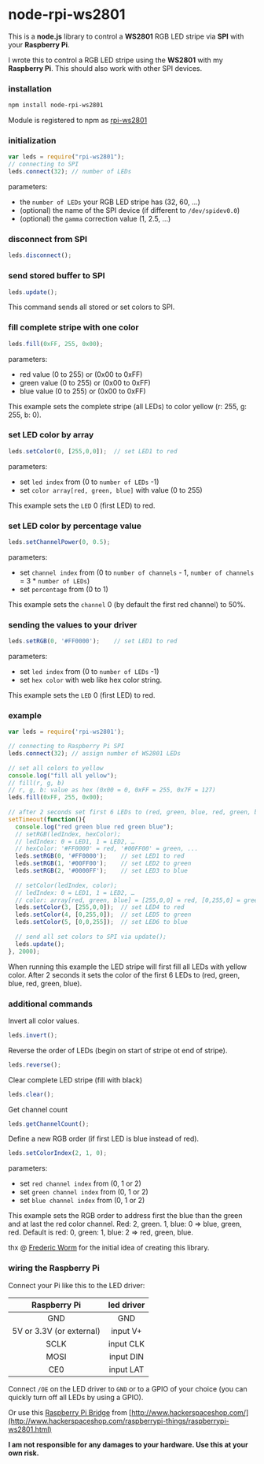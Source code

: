 node-rpi-ws2801
===============

This is a **node.js** library to control a **WS2801** RGB LED stripe via **SPI** with your **Raspberry Pi**.

I wrote this to control a RGB LED stripe using the **WS2801** with my **Raspberry Pi**.
This should also work with other SPI devices.

### installation
```sh
npm install node-rpi-ws2801
```

Module is registered to npm as [rpi-ws2801](https://npmjs.org/package/rpi-ws2801)

### initialization
```js
var leds = require("rpi-ws2801");
// connecting to SPI
leds.connect(32); // number of LEDs
```
parameters:
* the `number of LEDs` your RGB LED stripe has (32, 60, …)
* (optional) the name of the SPI device (if different to `/dev/spidev0.0`)
* (optional) the `gamma` correction value (1, 2.5, …)

### disconnect from SPI
```js
leds.disconnect();
```

### send stored buffer to SPI
```js
leds.update();
```
This command sends all stored or set colors to SPI.

### fill complete stripe with one color
```js
leds.fill(0xFF, 255, 0x00);
```
parameters:
* red value (0 to 255) or (0x00 to 0xFF)
* green value (0 to 255) or (0x00 to 0xFF)
* blue value (0 to 255) or (0x00 to 0xFF)

This example sets the complete stripe (all LEDs) to color yellow (r: 255, g: 255, b: 0).

### set LED color by array
```js
leds.setColor(0, [255,0,0]);  // set LED1 to red
```
parameters:
* set `led index` from (0 to `number of LEDs` -1)
* set `color array[red, green, blue]` with value (0 to 255)

This example sets the `LED` 0 (first LED) to red.

### set LED color by percentage value
```js
leds.setChannelPower(0, 0.5);
```
parameters:
* set `channel index` from (0 to `number of channels` - 1, `number of channels` = 3 * `number of LEDs`)
* set `percentage` from (0 to 1)

This example sets the `channel` 0 (by default the first red channel) to 50%.

### sending the values to your driver
```js
leds.setRGB(0, '#FF0000');    // set LED1 to red
```
parameters:
* set `led index` from (0 to `number of LEDs` -1)
* set `hex color` with web like hex color string.

This example sets the `LED` 0 (first LED) to red.

### example
```js
var leds = require('rpi-ws2801');

// connecting to Raspberry Pi SPI
leds.connect(32); // assign number of WS2801 LEDs
  
// set all colors to yellow
console.log("fill all yellow");
// fill(r, g, b)
// r, g, b: value as hex (0x00 = 0, 0xFF = 255, 0x7F = 127)
leds.fill(0xFF, 255, 0x00);
  
// after 2 seconds set first 6 LEDs to (red, green, blue, red, green, blue)
setTimeout(function(){
  console.log("red green blue red green blue");
  // setRGB(ledIndex, hexColor);
  // ledIndex: 0 = LED1, 1 = LED2, …
  // hexColor: '#FF0000' = red, '#00FF00' = green, ...
  leds.setRGB(0, '#FF0000');    // set LED1 to red
  leds.setRGB(1, '#00FF00');    // set LED2 to green
  leds.setRGB(2, '#0000FF');    // set LED3 to blue
 
  // setColor(ledIndex, color);
  // ledIndex: 0 = LED1, 1 = LED2, …
  // color: array[red, green, blue] = [255,0,0] = red, [0,255,0] = green
  leds.setColor(3, [255,0,0]);  // set LED4 to red
  leds.setColor(4, [0,255,0]);  // set LED5 to green
  leds.setColor(5, [0,0,255]);  // set LED6 to blue
  
  // send all set colors to SPI via update();
  leds.update();
}, 2000);
```

When running this example the LED stripe will first fill all LEDs with yellow color. After 2 seconds it sets the color of the first 6 LEDs to (red, green, blue, red, green, blue).

### additional commands
Invert all color values.
```js
leds.invert();
```

Reverse the order of LEDs (begin on start of stripe ot end of stripe).
```js
leds.reverse();
```

Clear complete LED stripe (fill with black)
```js
leds.clear();
```

Get channel count
```js
leds.getChannelCount();
```

Define a new RGB order (if first LED is blue instead of red).
```js
leds.setColorIndex(2, 1, 0);
```
parameters:
* set `red channel index` from (0, 1 or 2)
* set `green channel index` from (0, 1 or 2)
* set `blue channel index` from (0, 1 or 2)

This example sets the RGB order to address first the blue than the green and at last the red color channel. Red: 2, green. 1, blue: 0 => blue, green, red. Default is red: 0, green: 1, blue: 2 => red, green, blue.



thx @ [Frederic Worm](https://github.com/fjw) for the initial idea of creating this library.


### wiring the Raspberry Pi

Connect your Pi like this to the LED driver:

| Raspberry Pi | led driver |
|:------------:|:----------:|
| GND | GND |
| 5V or 3.3V (or external) | input V+ |
| SCLK | input CLK |
| MOSI | input DIN |
| CE0  | input LAT |

Connect `/OE` on the LED driver to `GND` or to a GPIO of your choice (you can quickly turn off all LEDs by using a GPIO).

Or use this [Raspberry Pi Bridge](https://github.com/hackerspaceshop/RaspberryPI_WS2801_Bridge) from [http://www.hackerspaceshop.com/](http://www.hackerspaceshop.com/raspberrypi-things/raspberrypi-ws2801.html)

**I am not responsible for any damages to your hardware. Use this at your own risk.**

